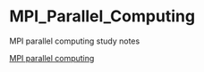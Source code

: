 # MPI_Parallel_Computing
MPI parallel computing study notes

[MPI parallel computing](https://github.com/iuming/MPI_Parallel_Computing/blob/master/MPI_parallel_computing.jpg)
